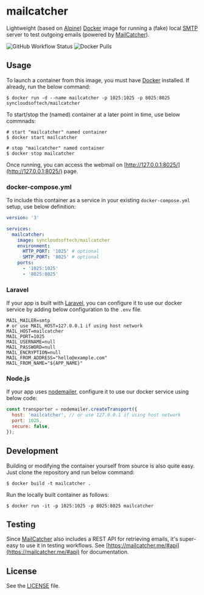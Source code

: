 # mailcatcher

Lightweight (based on [Alpine](https://www.alpinelinux.org/)) [Docker](https://www.docker.com) image for running a (fake) local [SMTP](https://en.wikipedia.org/wiki/Simple_Mail_Transfer_Protocol) server to test outgoing emails (powered by [MailCatcher](https://mailcatcher.me)).

![GitHub Workflow Status](https://img.shields.io/github/workflow/status/syncloudsoftech/docker-mailcatcher/cd)
![Docker Pulls](https://img.shields.io/docker/pulls/syncloudsoftech/mailcatcher)

## Usage

To launch a container from this image, you must have [Docker](https://www.docker.com) installed.
If already, run the below command:

```shell
$ docker run -d --name mailcatcher -p 1025:1025 -p 8025:8025 syncloudsoftech/mailcatcher
```

To start/stop the (named) container at a later point in time, use below commnads:

```
# start "mailcatcher" named container
$ docker start mailcatcher

# stop "mailcatcher" named container
$ docker stop mailcatcher
```

Once running, you can access the webmail on [http://127.0.0.1:8025/](http://127.0.0.1:8025/) page.

### docker-compose.yml

To include this container as a service in your existing `docker-compose.yml` setup, use below definition:

```yml
version: '3'

services:
  mailcatcher:
    image: syncloudsoftech/mailcatcher
    environment:
      HTTP_PORT: '1025' # optional
      SMTP_PORT: '8025' # optional
    ports:
      - '1025:1025'
      - '8025:8025'
```

### Laravel

If your app is built with [Laravel](https://laravel.com/), you can configure it to use our docker service by adding below configuration to the `.env` file.

```env
MAIL_MAILER=smtp
# or use MAIL_HOST=127.0.0.1 if using host network
MAIL_HOST=mailcatcher
MAIL_PORT=1025
MAIL_USERNAME=null
MAIL_PASSWORD=null
MAIL_ENCRYPTION=null
MAIL_FROM_ADDRESS="hello@example.com"
MAIL_FROM_NAME="${APP_NAME}"
```

### Node.js

If your app uses [nodemailer](https://nodemailer.com/), configure it to use our docker service using below code:

```js
const transporter = nodemailer.createTransport({
  host: 'mailcatcher', // or use 127.0.0.1 if using host network
  port: 1025,
  secure: false,
});
```

## Development

Building or modifying the container yourself from source is also quite easy.
Just clone the repository and run below command:

```shell
$ docker build -t mailcatcher .
```

Run the locally built container as follows:

```shell
$ docker run -it -p 1025:1025 -p 8025:8025 mailcatcher
```

## Testing

Since [MailCatcher](https://mailcatcher.me) also includes a REST API for retrieving emails, it's super-easy to use it in testing workflows. See [https://mailcatcher.me/#api](https://mailcatcher.me/#api) for documentation.

## License

See the [LICENSE](LICENSE) file.
